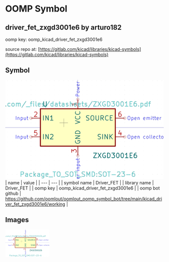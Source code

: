 # OOMP Symbol  
## driver_fet_zxgd3001e6  by arturo182  
  
oomp key: oomp_kicad_driver_fet_zxgd3001e6  
  
source repo at: [https://gitlab.com/kicad/libraries/kicad-symbols](https://gitlab.com/kicad/libraries/kicad-symbols)  
## Symbol  
  
[![working.png](working_600.png)](working.png)  
| name | value | 
| --- | --- | 
| symbol name | Driver_FET | 
| library name | Driver_FET | 
| oomp key | oomp_kicad_driver_fet_zxgd3001e6 | 
| oomp bot github | https://github.com/oomlout/oomlout_oomp_symbol_bot/tree/main/kicad_driver_fet_zxgd3001e6/working | 
## Images  
  
[![working.png](working_140.png)](working.png)  

